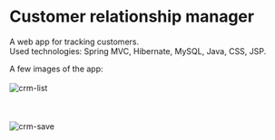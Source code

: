 # Customer relationship manager
A web app for tracking customers.  
Used technologies: Spring MVC, Hibernate, MySQL, Java, CSS, JSP.

A few images of the app:  
<br/>
![crm-list](https://user-images.githubusercontent.com/15927053/105243452-65a8f080-5b6f-11eb-94f1-d1855daddf91.PNG)
<br/> <br/> <br/> <br/>
![crm-save](https://user-images.githubusercontent.com/15927053/105243776-d05a2c00-5b6f-11eb-9818-f743fcf76765.PNG)
